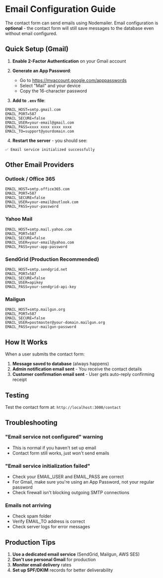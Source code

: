 # Email Configuration Guide

The contact form can send emails using Nodemailer. Email configuration is **optional** - the contact form will still save messages to the database even without email configured.

## Quick Setup (Gmail)

1. **Enable 2-Factor Authentication** on your Gmail account
2. **Generate an App Password**:
   - Go to https://myaccount.google.com/apppasswords
   - Select "Mail" and your device
   - Copy the 16-character password

3. **Add to `.env` file**:
```env
EMAIL_HOST=smtp.gmail.com
EMAIL_PORT=587
EMAIL_SECURE=false
EMAIL_USER=your-email@gmail.com
EMAIL_PASS=xxxx xxxx xxxx xxxx
EMAIL_TO=support@yourdomain.com
```

4. **Restart the server** - you should see:
```
✅ Email service initialized successfully
```

## Other Email Providers

### Outlook / Office 365
```env
EMAIL_HOST=smtp.office365.com
EMAIL_PORT=587
EMAIL_SECURE=false
EMAIL_USER=your-email@outlook.com
EMAIL_PASS=your-password
```

### Yahoo Mail
```env
EMAIL_HOST=smtp.mail.yahoo.com
EMAIL_PORT=587
EMAIL_SECURE=false
EMAIL_USER=your-email@yahoo.com
EMAIL_PASS=your-app-password
```

### SendGrid (Production Recommended)
```env
EMAIL_HOST=smtp.sendgrid.net
EMAIL_PORT=587
EMAIL_SECURE=false
EMAIL_USER=apikey
EMAIL_PASS=your-sendgrid-api-key
```

### Mailgun
```env
EMAIL_HOST=smtp.mailgun.org
EMAIL_PORT=587
EMAIL_SECURE=false
EMAIL_USER=postmaster@your-domain.mailgun.org
EMAIL_PASS=your-mailgun-password
```

## How It Works

When a user submits the contact form:

1. **Message saved to database** (always happens)
2. **Admin notification email sent** - You receive the contact details
3. **Customer confirmation email sent** - User gets auto-reply confirming receipt

## Testing

Test the contact form at: `http://localhost:3000/contact`

## Troubleshooting

### "Email service not configured" warning
- This is normal if you haven't set up email
- Contact form still works, just won't send emails

### "Email service initialization failed"
- Check your EMAIL_USER and EMAIL_PASS are correct
- For Gmail, make sure you're using an App Password, not your regular password
- Check firewall isn't blocking outgoing SMTP connections

### Emails not arriving
- Check spam folder
- Verify EMAIL_TO address is correct
- Check server logs for error messages

## Production Tips

1. **Use a dedicated email service** (SendGrid, Mailgun, AWS SES)
2. **Don't use personal Gmail** for production
3. **Monitor email delivery** rates
4. **Set up SPF/DKIM** records for better deliverability
